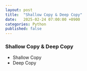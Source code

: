 ```yaml
---
layout: post
title:  "Shallow Copy & Deep Copy"
date:   2025-02-24 07:00:00 +0900
categories: Python
published: false
---
```


### Shallow Copy & Deep Copy
- Shallow Copy
- Deep Copy